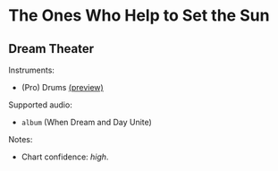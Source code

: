 # The Ones Who Help to Set the Sun

## Dream Theater

Instruments:

  * (Pro) Drums [(preview)](http://pages.cs.wisc.edu/~tolly/customs/?title=the-ones-who-help-to-set-the-sun&artist=dream-theater)

Supported audio:

  * `album` (When Dream and Day Unite)

Notes:

  * Chart confidence: *high*.


